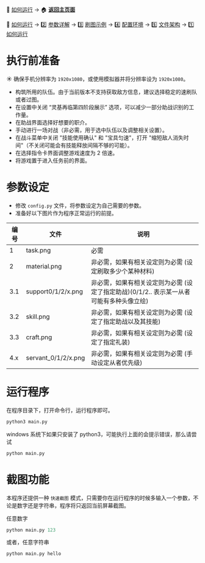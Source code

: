 📙 [如何运行](https://github.com/airbirdx/fgo-auto-run/blob/master/wiki/howtorun.md) → :house: **[返回主页面](https://github.com/airbirdx/fgo-auto-run)**

📙 [如何运行](https://github.com/airbirdx/fgo-auto-run/blob/master/wiki/howtorun.md) → 2️⃣ [参数详解](https://github.com/airbirdx/fgo-auto-run/blob/master/wiki/parameter.md) → :three: [刷图示例](https://github.com/airbirdx/fgo-auto-run/blob/master/wiki/example.md) → :four: [配置环境](https://github.com/airbirdx/fgo-auto-run/blob/master/wiki/environment.md) → :five: [文件架构](https://github.com/airbirdx/fgo-auto-run/blob/master/wiki/architecture.md) → 1️⃣ [如何运行](https://github.com/airbirdx/fgo-auto-run/blob/master/wiki/howtorun.md)

# 执行前准备

:sunny:  确保手机分辨率为 `1920x1080`，或使用模拟器并将分辨率设为 `1920x1080`。

* 构筑所用的队伍。由于当前版本不支持获取敌方信息，建议选择稳定的速刷队或者过图。
* 在设置中关闭 “灵基再临第四阶段展示” 选项，可以减少一部分助战识别的工作量。
* 在助战界面选择好想要的职介。
* 手动进行一场对战（非必需，用于选中队伍以及调整相关设置）。
* 在战斗菜单中关闭 "技能使用确认" 和 "宝具匀速"，打开 "缩短敌人消失时间"（不关闭可能会有技能释放间隔不够的可能）。
* 在选择指令卡界面调整游戏速度为 2 倍速。
* 将游戏置于进入任务前的界面。

# 参数设定

* 修改 `config.py` 文件，将参数设定为自己需要的参数。
* 准备好以下图片作为程序正常运行的前提。

| 编号 | 文件                | 说明                                                         |
| ---- | ------------------- | ------------------------------------------------------------ |
| 1    | task.png            | 必需                                                         |
| 2    | material.png        | 非必需，如果有相关设定则为必需 (设定刷取多少个某种材料)       |
| 3.1  | support0/1/2/x.png  | 非必需，如果有相关设定则为必需 (设定了指定助战)(0/1/2.. 表示某一从者可能有多种头像立绘) |
| 3.2  | skill.png           | 非必需，如果有相关设定则为必需 (设定了指定助战以及其技能)     |
| 3.3  | craft.png           | 非必需，如果有相关设定则为必需 (设定了指定礼装)               |
| 4.x  | servant_0/1/2/x.png | 非必需，如果有相关设定则为必需 (手动设定从者优先级)           |

# 运行程序

在程序目录下，打开命令行，运行程序即可。

```python
python3 main.py
```

windows 系统下如果只安装了 python3，可能执行上面的会提示错误，那么请尝试
```python
python main.py
```

# 截图功能

本程序还提供一种 `快速截图` 模式，只需要你在运行程序的时候多输入一个参数，不论是数字还是字符串，程序将只返回当前屏幕截图。

任意数字

```python
python main.py 123
```

或者，任意字符串

```python
python main.py hello
```

